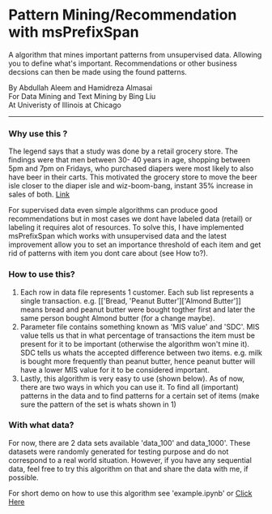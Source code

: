 # Pattern Mining/Recommendation with msPrefixSpan

A algorithm that mines important patterns from unsupervised data. Allowing you to define what's important. Recommendations or other business decsions can then be made using the found patterns.


By Abdullah Aleem and Hamidreza Almasai <br>
For Data Mining and Text Mining by Bing Liu <br>
At Univeristy of Illinois at Chicago <br>

---

### Why use this ?

The legend says that a study was done by a retail grocery store.  The findings were that men between 30- 40 years in age, shopping between 5pm and 7pm on Fridays, who purchased diapers were most likely to also have beer in their carts.  This motivated the grocery store to move the beer isle  closer to the diaper isle and wiz-boom-bang, instant 35% increase in sales of both. [Link](http://canworksmart.com/diapers-beer-retail-predictive-analytics/)

For supervised data even simple algorithms can produce good recommendations but in most cases we dont have labeled data (retail) or labeling it requires alot of resources. To solve this, I have implemented msPrefixSpan which works with unsupervised data and the latest improvement allow you to set an importance threshold of each item and get rid of patterns with item you dont care about (see How to?).


### How to use this?

1. Each row in data file represents 1 customer. Each sub list represents a single transaction.
e.g. [['Bread, 'Peanut Butter']['Almond Butter']] means bread and peanut butter were bought togther first and later the same person bought Almond butter (for a change maybe).
2. Parameter file contains something known as 'MIS value' and 'SDC'. MIS value tells us that in what percentage of transactions the item must be present for it to be important (otherwise the algorithm won't mine it). SDC tells us whats the accepted difference between two items. e.g. milk is bought more frequently than peanut butter, hence peanut butter will have a lower MIS value for it to be considered important. 
3. Lastly, this algorithm is very easy to use (shown below). As of now, there are two ways in which you can use it. To find all (important) patterns in the data and to find patterns for a certain set of items (make sure the pattern of the set is whats shown in 1)

### With what data?

For now, there are 2 data sets available 'data_100' and data_1000'. These datasets were randomly generated for testing purpose and do not correspond to a real world situation. However, if you have any sequential data, feel free to try this algorithm on that and share the data with me, if possible.


For short demo on how to use this algorithm see 'example.ipynb' or [Click Here](https://github.com/abaleem/pattern-mining/blob/master/example.ipynb)
